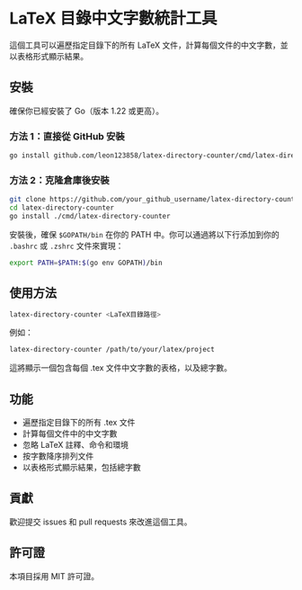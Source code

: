 # LaTeX 目錄中文字數統計工具

這個工具可以遍歷指定目錄下的所有 LaTeX 文件，計算每個文件的中文字數，並以表格形式顯示結果。

## 安裝

確保你已經安裝了 Go（版本 1.22 或更高）。

### 方法 1：直接從 GitHub 安裝

```bash
go install github.com/leon123858/latex-directory-counter/cmd/latex-directory-counter@latest
```

### 方法 2：克隆倉庫後安裝

```bash
git clone https://github.com/your_github_username/latex-directory-counter.git
cd latex-directory-counter
go install ./cmd/latex-directory-counter
```

安裝後，確保 `$GOPATH/bin` 在你的 PATH 中。你可以通過將以下行添加到你的 `.bashrc` 或 `.zshrc` 文件來實現：

```bash
export PATH=$PATH:$(go env GOPATH)/bin
```

## 使用方法

```bash
latex-directory-counter <LaTeX目錄路徑>
```

例如：

```bash
latex-directory-counter /path/to/your/latex/project
```

這將顯示一個包含每個 .tex 文件中文字數的表格，以及總字數。

## 功能

- 遍歷指定目錄下的所有 .tex 文件
- 計算每個文件中的中文字數
- 忽略 LaTeX 註釋、命令和環境
- 按字數降序排列文件
- 以表格形式顯示結果，包括總字數

## 貢獻

歡迎提交 issues 和 pull requests 來改進這個工具。

## 許可證

本項目採用 MIT 許可證。